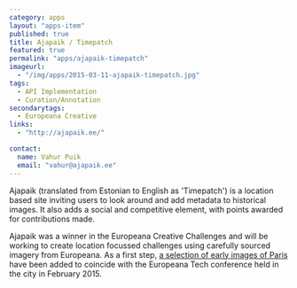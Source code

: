 ```yaml
---
category: apps
layout: "apps-item"
published: true
title: Ajapaik / Timepatch
featured: true
permalink: "apps/ajapaik-timepatch"
imageurl: 
  - "/img/apps/2015-03-11-ajapaik-timepatch.jpg"
tags: 
  - API Implementation
  - Curation/Annotation
secondarytags:
  - Europeana Creative
links: 
  - "http://ajapaik.ee/"

contact: 
  name: Vahur Puik
  email: "vahur@ajapaik.ee"
---
```

Ajapaik (translated from Estonian to English as 'Timepatch') is a location based site inviting users to look around and add metadata to historical images. It also adds a social and competitive element, with points awarded for contributions made.

Ajapaik was a winner in the Europeana Creative Challenges and will be working to create location focussed challenges using carefully sourced imagery from Europeana. As a first step, [a selection of early images of Paris](http://ajapaik.ee/game/?album=23) have been added to coincide with the Europeana Tech conference held in the city in February 2015.
